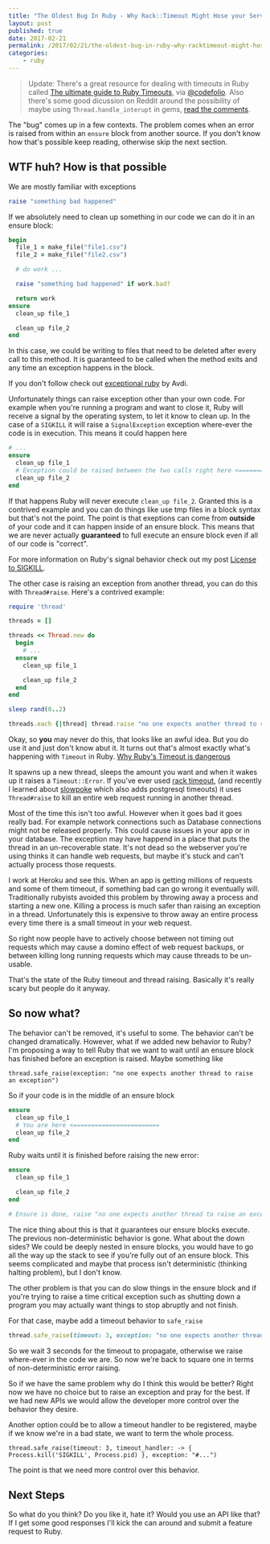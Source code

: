 ```yaml
---
title: "The Oldest Bug In Ruby - Why Rack::Timeout Might Hose your Server"
layout: post
published: true
date: 2017-02-21
permalink: /2017/02/21/the-oldest-bug-in-ruby-why-racktimeout-might-hose-your-server/
categories:
    - ruby
---
```


> Update: There's a great resource for dealing with timeouts in Ruby called [The ultimate guide to Ruby Timeouts](https://github.com/ankane/the-ultimate-guide-to-ruby-timeouts), via [@codefolio](https://twitter.com/codefolio). Also there's some good dicussion on Reddit around the possibility of maybe using `Thread.handle_interupt` in gems, [read the comments](https://www.reddit.com/r/ruby/comments/5vbybi/the_oldest_bug_in_ruby_why_racktimeout_might_hose/).

The "bug" comes up in a few contexts. The problem comes when an error is raised from within an `ensure` block from another source. If you don't know how that's possible keep reading, otherwise skip the next section.

## WTF huh? How is that possible

We are mostly familiar with exceptions

```ruby
raise "something bad happened"
```

If we absolutely need to clean up something in our code we can do it in an ensure block:

```ruby
begin
  file_1 = make_file("file1.csv")
  file_2 = make_file("file2.csv")

  # do work ...

  raise "something bad happened" if work.bad?

  return work
ensure
  clean_up file_1

  clean_up file_2
end
```

In this case, we could be writing to files that need to be deleted after every call to this method. It is guaranteed to be called when the method exits and any time an exception happens in the block.

If you don't follow check out [exceptional ruby](http://exceptionalruby.com/) by Avdi.

Unfortunately things can raise exception other than your own code. For example when you're running a program and want to close it, Ruby will receive a signal by the operating system, to let it know to clean up. In the case of a `SIGKILL` it will raise a `SignalException` exception where-ever the code is in execution. This means it could happen here

```ruby
# ...
ensure
  clean_up file_1
  # Exception could be raised between the two calls right here <================================
  clean_up file_2
end
```

If that happens Ruby will never execute `clean_up file_2`. Granted this is a contrived example and you can do things like use tmp files in a block syntax but that's not the point. The point is that exeptions can come from __outside__ of your code and it can happen inside of an ensure block. This means that we are never actually __guaranteed__ to full execute an ensure block even if all of our code is "correct".

For more information on Ruby's signal behavior check out my post [License to SIGKILL](https://www.sitepoint.com/license-to-sigkill/).

The other case is raising an exception from another thread, you can do this with `Thread#raise`. Here's a contrived example:

```ruby
require 'thread'

threads = []

threads << Thread.new do
  begin
    # ...
  ensure
    clean_up file_1

    clean_up file_2
  end
end

sleep rand(0..2)

threads.each {|thread| thread.raise "no one expects another thread to raise an exception!" }
```

Okay, so __you__ may never do this, that looks like an awful idea. But you do use it and just don't know abut it. It turns out that's almost exactly what's happening with `Timeout` in Ruby. [Why Ruby's Timeout is dangerous](https://jvns.ca/blog/2015/11/27/why-rubys-timeout-is-dangerous-and-thread-dot-raise-is-terrifying/)

It spawns up a new thread, sleeps the amount you want and when it wakes up it raises a `Timeout::Error`. If you've ever used [rack timeout](https://github.com/heroku/rack-timeout), (and recently I learned about [slowpoke](https://github.com/ankane/slowpoke) which also adds postgresql timeouts) it uses `Thread#raise` to kill an entire web request running in another thread.

Most of the time this isn't too awful. However when it goes bad it goes really bad. For example network connections such as Database connections might not be released properly. This could cause issues in your app or in your database. The exception may have happend in a place that puts the thread in an un-recoverable state. It's not dead so the webserver you're using thinks it can handle web requests, but maybe it's stuck and can't actually process those requests.

I work at Heroku and see this. When an app is getting millions of requests and some of them timeout, if something bad can go wrong it eventually will. Traditionally rubyists avoided this problem by throwing away a process and starting a new one. Killing a process is much safer than raising an exception in a thread. Unfortunately this is expensive to throw away an entire process every time there is a small timeout in your web request.

So right now people have to actively choose between not timing out requests which may cause a domino effect of web request backups, or between killing long running requests which may cause threads to be un-usable.

That's the state of the Ruby timeout and thread raising. Basically it's really scary but people do it anyway.

## So now what?

The behavior can't be removed, it's useful to some. The behavior can't be changed dramatically. However, what if we added new behavior to Ruby? I'm proposing a way to tell Ruby that we want to wait until an ensure block has finished before an exception is raised. Maybe something like

```
thread.safe_raise(exception: "no one expects another thread to raise an exception")
```

So if your code is in the middle of an ensure block

```ruby
ensure
  clean_up file_1
  # You are here <========================
  clean_up file_2
end
```

Ruby waits until it is finished before raising the new error:

```ruby
ensure
  clean_up file_1

  clean_up file_2
end

# Ensure is done, raise "no one expects another thread to raise an exception"  now <========================
```

The nice thing about this is that it guarantees our ensure blocks execute. The previous non-deterministic behavior is gone. What about the down sides? We could be deeply nested in ensure blocks, you would have to go all the way up the stack to see if you're fully out of an ensure block. This seems complicated and maybe that process isn't deterministic (thinking halting problem), but I don't know.

The other problem is that you can do slow things in the ensure block and if you're trying to raise a time critical exception such as shutting down a program you may actually want things to stop abruptly and not finish.

For that case, maybe add a timeout behavior to `safe_raise`

```ruby
thread.safe_raise(timeout: 3, exception: "no one expects another thread to raise an exception")
```

So we wait 3 seconds for the timeout to propagate, otherwise we raise where-ever in the code we are. So now we're back to square one in terms of non-deterministic error raising.

So if we have the same problem why do I think this would be better? Right now we have no choice but to raise an exception and pray for the best. If we had new APIs we would allow the developer more control over the behavior they desire.

Another option could be to allow a timeout handler to be registered, maybe if we know we're in a bad state, we want to term the whole process.

```
thread.safe_raise(timeout: 3, timeout_handler: -> { Process.kill('SIGKILL', Process.pid) }, exception: "#...")
```

The point is that we need more control over this behavior.

## Next Steps

So what do you think? Do you like it, hate it? Would you use an API like that? If I get some good responses I'll kick the can around and submit a feature request to Ruby.

